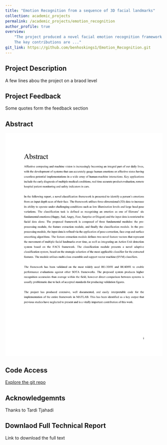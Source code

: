 ```yaml
---
title: "Emotion Recognition from a sequence of 3D facial landmarks"
collection: academic_projects
permalink: /academic_projects/emotion_recognition
author_profile: true
overview: 
    "The project produced a novel facial emotion recognition framework that can be used to classify images. <br>
    The key contributions are ..."
git_link: https://github.com/benhoskings1/Emotion_Recognition.git
---
```


## Project Description 
A few lines abou the project on a braod level 

## Project Feedback 
Some quotes form the feedback section

## Abstract
<img src="/images/EmotionAbstract.pdf" alt="emotion-recognition-abstract" width="900"/>

## Code Access
<a href="https://github.com/benhoskings1/Emotion_Recognition.git">Explore the git repo</a>

## Acknowledgemnts
Thanks to Tardi Tjahadi

## Downlaod Full Technical Report
Link to download the full text